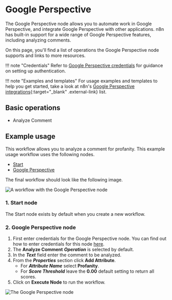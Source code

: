 # Google Perspective

The Google Perspective node allows you to automate work in Google Perspective, and integrate Google Perspective with other applications. n8n has built-in support for a wide range of Google Perspective features, including analyzing comments.

On this page, you'll find a list of operations the Google Perspective node supports and links to more resources.

!!! note "Credentials"
    Refer to [Google Perspective credentials](/integrations/builtin/credentials/google/) for guidance on setting up authentication. 

!!! note "Examples and templates"
    For usage examples and templates to help you get started, take a look at n8n's [Google Perspective integrations](https://n8n.io/integrations/google-perspective/){:target="_blank" .external-link} list.

## Basic operations

* Analyze Comment

## Example usage

This workflow allows you to analyze a comment for profanity. This example usage workflow uses the following nodes.
- [Start](/integrations/builtin/core-nodes/n8n-nodes-base.start/)
- [Google Perspective]()

The final workflow should look like the following image.

![A workflow with the Google Perspective node](/_images/integrations/builtin/app-nodes/googleperspective/workflow.png)

### 1. Start node

The Start node exists by default when you create a new workflow.

### 2. Google Perspective node

1. First enter credentials for the Google Perspective node. You can find out how to enter credentials for this node [here](/integrations/builtin/credentials/google/).
2. The **Analyze Comment** ***Operation*** is selected by default.
3. In the ***Text*** field enter the comment to be analyzed.
4. From the ***Properties*** section click **Add Attribute**.
    * For ***Attribute Name*** select **Profanity**.
    * For ***Score Threshold*** leave the **0.00** default setting to return all scores.
5. Click on **Execute Node** to run the workflow.

![The Google Perspective node](/_images/integrations/builtin/app-nodes/googleperspective/googleperspective_node.png)
